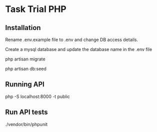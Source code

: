 # Task Trial PHP

## Installation

Rename .env.example file to .env and change DB access details.

Create a mysql database and update the database name in the .env file

php artisan migrate

php artisan db:seed


## Running API

php -S localhost:8000 -t public

## Run API tests

./vendor/bin/phpunit
